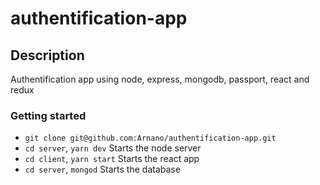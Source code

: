 # authentification-app

## Description

Authentification app using node, express, mongodb, passport, react and redux

### Getting started
- `git clone git@github.com:Arnano/authentification-app.git`
- `cd server`, `yarn dev` Starts the node server
- `cd client`, `yarn start` Starts the react app
- `cd server`, `mongod` Starts the database
